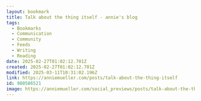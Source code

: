 ```yaml
---
layout: bookmark
title: Talk about the thing itself - annie's blog
tags:
  - Bookmarks
  - Communication
  - Community
  - Feeds
  - Writing
  - Reading
date: 2025-02-27T01:02:12.701Z
created: 2025-02-27T01:02:12.701Z
modified: 2025-03-11T10:31:02.196Z
link: https://anniemueller.com/posts/talk-about-the-thing-itself
id: 980586521
image: https://anniemueller.com/social_previews/posts/talk-about-the-thing-itself.png
---
```

